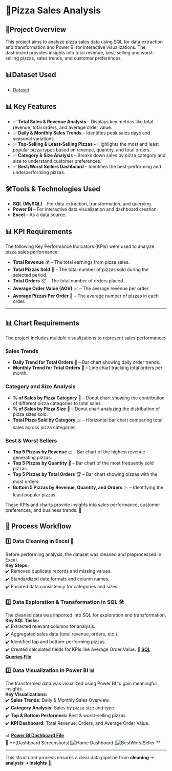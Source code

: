 # 🍕Pizza Sales Analysis
## 📌Project Overview
This project aims to analyze pizza sales data using SQL for data extraction and transformation and Power BI for interactive visualizations. The dashboard provides insights into total revenue, best-selling and worst-selling pizzas, sales trends, and customer preferences.

## 📊Dataset Used
- <a href="https://github.com/KomalThakur204/Pizza_Sales_Analysis/blob/main/pizza_sales_excel_file%20(1).xlsx">Dataset</a>

## 📊 Key Features
- ✅ **Total Sales & Revenue Analysis** – Displays key metrics like total revenue, total orders, and average order value.
- ✅ **Daily & Monthly Sales Trends** – Identifies peak sales days and seasonal variations.
- ✅ **Top-Selling & Least-Selling Pizzas** – Highlights the most and least popular pizza types based on revenue, quantity, and total orders.
- ✅ **Category & Size Analysis** – Breaks down sales by pizza category and size to understand customer preferences.
- ✅ **Best/Worst Sellers Dashboard** – Identifies the best-performing and underperforming pizzas.

## 🛠️Tools & Technologies Used
- **SQL (MySQL)** – For data extraction, transformation, and querying.
- **Power BI** – For interactive data visualization and dashboard creation.
- **Excel** – As a data source.

## 📊 KPI Requirements  

The following Key Performance Indicators (KPIs) were used to analyze pizza sales performance:  

- **Total Revenue** 💰 – The total earnings from pizza sales.  
- **Total Pizzas Sold** 🍕 – The total number of pizzas sold during the selected period.  
- **Total Orders** 📦 – The total number of orders placed.  
- **Average Order Value (AOV)** 📈 – The average revenue per order.  
- **Average Pizzas Per Order** 🛒 – The average number of pizzas in each order.  

---

## 📊 Chart Requirements  

The project includes multiple visualizations to represent sales performance:  

### **Sales Trends**  
- **Daily Trend for Total Orders** 📅 – Bar chart showing daily order trends.  
- **Monthly Trend for Total Orders** 📆 – Line chart tracking total orders per month.  

### **Category and Size Analysis**  
- **% of Sales by Pizza Category** 🍕 – Donut chart showing the contribution of different pizza categories to total sales.  
- **% of Sales by Pizza Size** 📏 – Donut chart analyzing the distribution of pizza sizes sold.  
- **Total Pizza Sold by Category** 📊 – Horizontal bar chart comparing total sales across pizza categories.  

### **Best & Worst Sellers**  
- **Top 5 Pizzas by Revenue** 💵 – Bar chart of the highest revenue-generating pizzas.  
- **Top 5 Pizzas by Quantity** 🔢 – Bar chart of the most frequently sold pizzas.  
- **Top 5 Pizzas by Total Orders** 🏆 – Bar chart showing pizzas with the most orders.  
- **Bottom 5 Pizzas by Revenue, Quantity, and Orders** 📉 – Identifying the least popular pizzas.  

These KPIs and charts provide insights into sales performance, customer preferences, and business trends. 🚀  

## 🔄 Process Workflow  

### **1️⃣ Data Cleaning in Excel** 📑  
Before performing analysis, the dataset was cleaned and preprocessed in Excel.  
**Key Steps:**  
✔️ Removed duplicate records and missing values.  
✔️ Standardized date formats and column names.  
✔️ Ensured data consistency for categories and sizes. 

### **2️⃣ Data Exploration & Transformation in SQL** 🛠️  
The cleaned data was imported into SQL for exploration and transformation.  
**Key SQL Tasks:**  
✔️ Extracted relevant columns for analysis.  
✔️ Aggregated sales data (total revenue, orders, etc.).  
✔️ Identified top and bottom-performing pizzas.  
✔️ Created calculated fields for KPIs like Average Order Value. 
📄 **[SQL Queries File](https://github.com/KomalThakur204/Pizza_Sales_Analysis/blob/main/PIZZA%20SALES%20SQL%20QUERIES.pdf)**  
### **3️⃣ Data Visualization in Power BI** 📊  
The transformed data was visualized using Power BI to gain meaningful insights.  
**Key Visualizations:**  
✔️ **Sales Trends:** Daily & Monthly Sales Overview.  
✔️ **Category Analysis:** Sales by pizza size and type.  
✔️ **Top & Bottom Performers:** Best & worst-selling pizzas.  
✔️ **KPI Dashboard:** Total Revenue, Orders, and Average Order Value.  

📊 **[Power BI Dashboard File](https://github.com/KomalThakur204/Pizza_Sales_Analysis/blob/main/Pizza_Sales.pbix)**  
📸 **[Dashboard Screenshots](![Home Dashboard](https://github.com/user-attachments/assets/d4d193bb-6bbb-48e1-a627-bcd7ac06cf75)
(![BestWorstSeller](https://github.com/user-attachments/assets/cfce927d-69e6-40b4-934b-eeacbc562961)
**  

---

This structured process ensures a clear data pipeline from **cleaning ➝ analysis ➝ insights** 🚀.  
